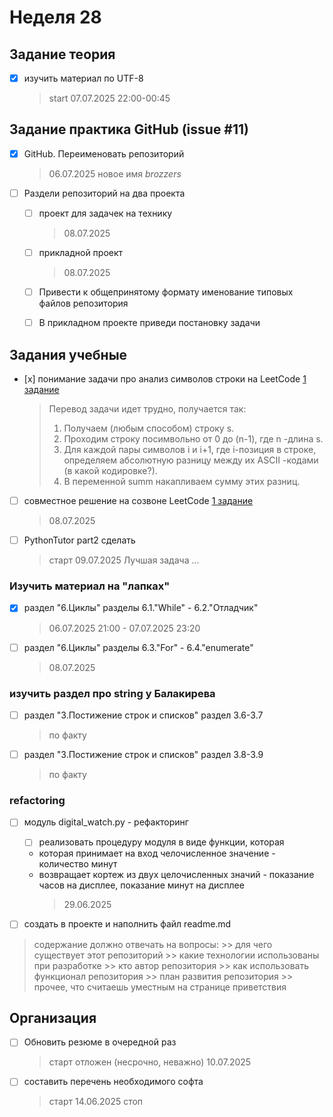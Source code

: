 # Неделя 28

## Задание теория

- [x] изучить материал по UTF-8
    > start 07.07.2025 22:00-00:45
 
## Задание практика GitHub (issue #11)

- [x] GitHub. Переименовать репозиторий
    > 06.07.2025 новое имя _brozzers_

- [ ] Раздели репозиторий на два проекта
  - [ ] проект для задачек на технику
    > 08.07.2025
  - [ ] прикладной проект
    > 08.07.2025
  - [ ] Привести к общепринятому формату именование типовых файлов репозитория
    >
  - [ ] В прикладном проекте приведи постановку задачи
    >
    
## Задания учебные

- [х] понимание задачи про анализ символов строки на LeetCode [1 задание](https://leetcode.com/problems/score-of-a-string/description/?envType=problem-list-v2&envId=string)
    > Перевод задачи идет трудно, получается так:
    > 1. Получаем (любым способом) строку s.
    > 2. Проходим строку посимвольно от 0 до (n-1), где n -длина s.
    > 3. Для каждой пары символов i  и i+1, где i-позиция в строке, определяем абсолютную разницу между их ASCII -кодами (в какой кодировке?).
    > 4. В переменной summ накапливаем сумму этих разниц.

- [ ] совместное решение на созвоне LeetCode [1 задание](https://leetcode.com/problems/score-of-a-string/description/?envType=problem-list-v2&envId=string)
    > 08.07.2025 

- [ ] PythonTutor part2 сделать
    > старт 09.07.2025 
    > Лучшая задача ...
        
### Изучить материал на "лапках"

- [x] раздел "6.Циклы" разделы 6.1."While" - 6.2."Отладчик"
    > 06.07.2025 21:00 - 07.07.2025 23:20
- [ ] раздел "6.Циклы" разделы 6.3."For" - 6.4."enumerate"
    > 08.07.2025 
    
### изучить раздел про string у Балакирева

- [ ] раздел "3.Постижение строк и списков" раздел 3.6-3.7
    > по факту 
- [ ] раздел "3.Постижение строк и списков" раздел 3.8-3.9
    > по факту

### refactoring

- [ ] модуль digital_watch.py - рефакторинг
  - [ ] реализовать процедуру модуля в виде функции, которая
  - которая принимает на вход челочисленное значение - количество минут 
  - возвращает кортеж из двух целочисленных значий - показание часов на дисплее, показание минут на дисплее
    > 29.06.2025

- [ ] создать в проекте и наполнить файл readme.md
> содержание должно отвечать на вопросы:
    >> для чего существует этот репозиторий
    >> какие технологии использованы при разработке
    >> кто автор репозитория
    >> как использовать функционал репозитория
    >> план развития репозитория
    >> прочее, что считаешь уместным на странице приветствия

## Организация

- [ ] Обновить резюме в очередной раз
  > старт отложен (несрочно, неважно) 10.07.2025

- [ ] составить перечень необходимого софта
  > старт 14.06.2025
  > стоп 
